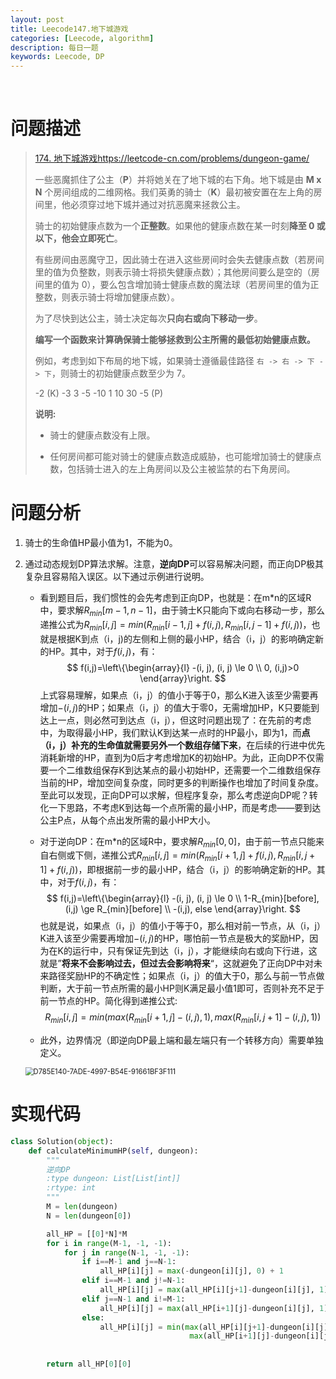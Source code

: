 ```yaml
---
layout: post
title: Leecode147.地下城游戏
categories: [Leecode, algorithm]
description: 每日一题
keywords: Leecode, DP
---
```


​	

# 问题描述

> [174. 地下城游戏](https://leetcode-cn.com/problems/dungeon-game/)https://leetcode-cn.com/problems/dungeon-game/
>
>  
>
>
> 一些恶魔抓住了公主（**P**）并将她关在了地下城的右下角。地下城是由 **M x N** 个房间组成的二维网格。我们英勇的骑士（**K**）最初被安置在左上角的房间里，他必须穿过地下城并通过对抗恶魔来拯救公主。
>
> 骑士的初始健康点数为一个**正整数**。如果他的健康点数在某一时刻**降至 0 或以下，他会立即死亡**。
>
> 有些房间由恶魔守卫，因此骑士在进入这些房间时会失去健康点数（若房间里的值为负整数，则表示骑士将损失健康点数）；其他房间要么是空的（房间里的值为 0），要么包含增加骑士健康点数的魔法球（若房间里的值为正整数，则表示骑士将增加健康点数）。
>
> 为了尽快到达公主，骑士决定每次**只向右或向下移动一步**。
>
>  
>
> **编写一个函数来计算确保骑士能够拯救到公主所需的最低初始健康点数。**
>
> 例如，考虑到如下布局的地下城，如果骑士遵循最佳路径 `右 -> 右 -> 下 -> 下`，则骑士的初始健康点数至少为 7。
>
> -2 (K)	-3	3
> -5	-10	1
> 10	30	-5 (P)
>
>  
>
> **说明:**
>
> - 骑士的健康点数没有上限。
>
> - 任何房间都可能对骑士的健康点数造成威胁，也可能增加骑士的健康点数，包括骑士进入的左上角房间以及公主被监禁的右下角房间。
>

  

# 问题分析

1. 骑士的生命值HP最小值为1，不能为0。

2. 通过动态规划DP算法求解。注意，**逆向DP**可以容易解决问题，而正向DP极其复杂且容易陷入误区。以下通过示例进行说明。

   - 看到题目后，我们惯性的会先考虑到正向DP，也就是：在m*n的区域R中，要求解$R_{min}[m-1, n-1]$，由于骑士K只能向下或向右移动一步，那么递推公式为$R_{min}[i, j] = min(R_{min}[i-1, j]+f(i, j), R_{min}[i, j-1]+f(i, j))$，也就是根据K到点（i，j)的左侧和上侧的最小HP，结合（i，j）的影响确定新的HP。其中，对于$f(i,j)$，有：
     $$
     f(i,j)=\left\{\begin{array}{l}
     -(i, j), (i, j) \le 0 \\
     0, (i,j)>0
     \end{array}\right.
     $$
     上式容易理解，如果点（i，j）的值小于等于0，那么K进入该至少需要再增加$-(i,j)$的HP；如果点（i，j）的值大于零0，无需增加HP，K只要能到达上一点，则必然可到达点（i，j），但这时问题出现了：在先前的考虑中，为取得最小HP，我们默认K到达某一点时的HP最小，即为1，而**点（i，j）补充的生命值就需要另外一个数组存储下来**，在后续的行进中优先消耗新增的HP，直到为0后才考虑增加K的初始HP。为此，正向DP不仅需要一个二维数组保存K到达某点的最小初始HP，还需要一个二维数组保存当前的HP，增加空间复杂度，同时更多的判断操作也增加了时间复杂度。至此可以发现，正向DP可以求解，但程序复杂，那么考虑逆向DP呢？转化一下思路，不考虑K到达每一个点所需的最小HP，而是考虑——要到达公主P点，从每个点出发所需的最小HP大小。

   - 对于逆向DP：在m*n的区域R中，要求解$R_{min}[0, 0]$，由于前一节点只能来自右侧或下侧，递推公式$R_{min}[i, j] = min(R_{min}[i+1, j]+f(i, j), R_{min}[i, j+1]+f(i, j))$，即根据前一步的最小HP，结合（i，j）的影响确定新的HP。其中，对于$f(i,j)$，有：
     $$
     f(i,j)=\left\{\begin{array}{l}
     -(i, j), (i, j) \le 0 \\
     1-R_{min}[before], (i,j) \ge R_{min}[before] \\
     -(i,j), else
     \end{array}\right.
     $$
     也就是说，如果点（i，j）的值小于等于0，那么相对前一节点，从（i，j）K进入该至少需要再增加$-(i,j)$的HP，哪怕前一节点是极大的奖励HP，因为在K的运行中，只有保证先到达（i，j），才能继续向右或向下行进，这就是”**将来不会影响过去，但过去会影响将来**“，这就避免了正向DP中对未来路径奖励HP的不确定性；如果点（i，j）的值大于0，那么与前一节点做判断，大于前一节点所需的最小HP则K满足最小值1即可，否则补充不足于前一节点的HP。简化得到递推公式:
     $$
     R_{min}[i, j] = min(max(R_{min}[i+1, j]-(i, j), 1), max(R_{min}[i, j+1]-(i, j),1))
     $$

   - 此外，边界情况（即逆向DP最上端和最左端只有一个转移方向）需要单独定义。

   <img src="https://gitee.com/misite_J/blog-img/raw/master/img/D785E140-7ADE-4997-B54E-91661BF3F111.png" alt="D785E140-7ADE-4997-B54E-91661BF3F111" style="zoom:80%;" />

 

# 实现代码

```python
class Solution(object):
    def calculateMinimumHP(self, dungeon):
        """
        逆向DP
        :type dungeon: List[List[int]]
        :rtype: int
        """
        M = len(dungeon)
        N = len(dungeon[0])

        all_HP = [[0]*N]*M
        for i in range(M-1, -1, -1):
            for j in range(N-1, -1, -1):
                if i==M-1 and j==N-1:
                    all_HP[i][j] = max(-dungeon[i][j], 0) + 1
                elif i==M-1 and j!=N-1:
                    all_HP[i][j] = max(all_HP[i][j+1]-dungeon[i][j], 1)
                elif j==N-1 and i!=M-1:
                    all_HP[i][j] = max(all_HP[i+1][j]-dungeon[i][j], 1) 
                else:
                    all_HP[i][j] = min(max(all_HP[i][j+1]-dungeon[i][j], 1),
                                        max(all_HP[i+1][j]-dungeon[i][j], 1))
              
        
        return all_HP[0][0]
```

